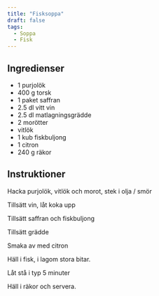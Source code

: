 ```yaml
---
title: "Fisksoppa"
draft: false
tags:
  - Soppa
  - Fisk
---
```


## Ingredienser
- 1 purjolök
- 400 g torsk
- 1 paket saffran
- 2.5 dl vitt vin
- 2.5 dl matlagningsgrädde
- 2 morötter
- vitlök
- 1 kub fiskbuljong
- 1 citron
- 240 g räkor

## Instruktioner
Hacka purjolök, vitlök och morot, stek i olja / smör

Tillsätt vin, låt koka upp

Tillsätt saffran och fiskbuljong

Tillsätt grädde

Smaka av med citron

Häll i fisk, i lagom stora bitar.

Låt stå i typ 5 minuter

Häll i räkor och servera.